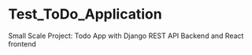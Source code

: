 # Test_ToDo_Application
Small Scale Project: Todo App with Django REST API Backend and React frontend
